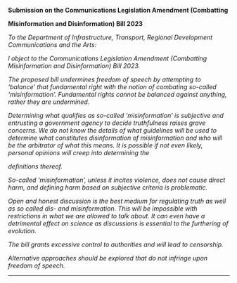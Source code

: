 **Submission on the Communications Legislation Amendment (Combatting**

**Misinformation and Disinformation) Bill 2023**

_To the Department of Infrastructure,_
_Transport, Regional Development Communications and the Arts:_

_l object to the Communications Legislation Amendment (Combatting Misinformation_
_and Disinformation) Bill 2023._

_The proposed bill undermines freedom of speech by attempting to ‘balance’ that_
_fundamental right with the notion of combating so-called ‘misinformation’._
_Fundamental rights cannot be balanced against anything, rather they are_
_undermined._

_Determining what qualifies as so-called ‘misinformation’ is subjective and entrusting_
_a government agency to decide truthfulness raises grave concerns. We do not know_
_the details of what guidelines will be used to determine what constitutes_
_disinformation of misinformation and who will be the arbitrator of what this means. It_
_is possible if not even likely, personal opinions will creep into determining the_


_definitions thereof._


_So-called ‘misinformation’, unless it incites violence, does not cause direct harm, and_
_defining harm based on subjective criteria is problematic._

_Open and honest discussion is the best medium for regulating truth as well as so_
_called dis- and misinformation. This will be impossible with restrictions in what we_
_are allowed to talk about. It can even have a detrimental effect on science as_
_discussions is essential to the furthering of evolution._


_The bill grants excessive control to authorities and will lead to censorship._


_Alternative approaches should be explored that do not infringe upon freedom of_
_speech._


-----

